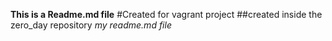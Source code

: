 **This is a Readme.md file**
  #Created for vagrant project
    ##created inside the zero_day repository
         *my readme.md file*
